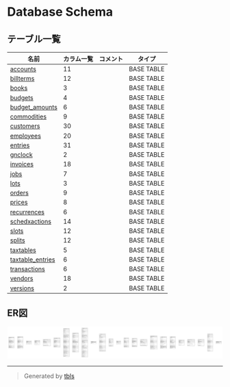 # Database Schema

## テーブル一覧

| 名前                                      | カラム一覧      | コメント     | タイプ        |
| --------------------------------------- | ---------- | -------- | ---------- |
| [accounts](accounts.md)                 | 11         |          | BASE TABLE |
| [billterms](billterms.md)               | 12         |          | BASE TABLE |
| [books](books.md)                       | 3          |          | BASE TABLE |
| [budgets](budgets.md)                   | 4          |          | BASE TABLE |
| [budget_amounts](budget_amounts.md)     | 6          |          | BASE TABLE |
| [commodities](commodities.md)           | 9          |          | BASE TABLE |
| [customers](customers.md)               | 30         |          | BASE TABLE |
| [employees](employees.md)               | 20         |          | BASE TABLE |
| [entries](entries.md)                   | 31         |          | BASE TABLE |
| [gnclock](gnclock.md)                   | 2          |          | BASE TABLE |
| [invoices](invoices.md)                 | 18         |          | BASE TABLE |
| [jobs](jobs.md)                         | 7          |          | BASE TABLE |
| [lots](lots.md)                         | 3          |          | BASE TABLE |
| [orders](orders.md)                     | 9          |          | BASE TABLE |
| [prices](prices.md)                     | 8          |          | BASE TABLE |
| [recurrences](recurrences.md)           | 6          |          | BASE TABLE |
| [schedxactions](schedxactions.md)       | 14         |          | BASE TABLE |
| [slots](slots.md)                       | 12         |          | BASE TABLE |
| [splits](splits.md)                     | 12         |          | BASE TABLE |
| [taxtables](taxtables.md)               | 5          |          | BASE TABLE |
| [taxtable_entries](taxtable_entries.md) | 6          |          | BASE TABLE |
| [transactions](transactions.md)         | 6          |          | BASE TABLE |
| [vendors](vendors.md)                   | 18         |          | BASE TABLE |
| [versions](versions.md)                 | 2          |          | BASE TABLE |

## ER図

![er](schema.svg)

---

> Generated by [tbls](https://github.com/k1LoW/tbls)
